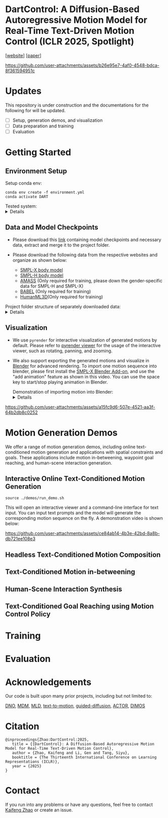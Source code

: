 # DartControl: A Diffusion-Based Autoregressive Motion Model for Real-Time Text-Driven Motion Control (ICLR 2025, Spotlight)

[[website](https://zkf1997.github.io/DART/)] [[paper](https://arxiv.org/abs/2410.05260)] 



https://github.com/user-attachments/assets/b26e95e7-4af0-4548-bdca-8f361594951c



# Updates
This repository is under construction and the documentations for the following for will be updated.  

- [ ] Setup, generation demos, and visualization
- [ ] Data preparation and training
- [ ] Evaluation

# Getting Started

## Environment Setup
Setup conda env:
```
conda env create -f environment.yml
conda activate DART
```
<summary>Tested system:</summary>
<details>
Our experiments and performance profiling are conducted on a workstation with single RTX 4090
GPU, intel i7-13700K CPU, 64GiB memory. The workstation runs with Ubuntu 22.04.4 LTS system.
</details>

## Data and Model Checkpoints
* Please download this [link](https://drive.google.com/drive/folders/1vJg3GFVPT6kr6cA0HrQGmiAEBE2dkaps?usp=drive_link) containing model checkpoints and necessary data, extract and merge it to the project folder.

* Please download the following data from the respective websites and organize as shown below:
  * [SMPL-X body model](https://download.is.tue.mpg.de/download.php?domain=smplx&sfile=smplx_lockedhead_20230207.zip)
  * [SMPL-H body model](https://download.is.tue.mpg.de/download.php?domain=mano&resume=1&sfile=smplh.tar.xz)
  * [AMASS](https://amass.is.tue.mpg.de/) (Only required for training, please down the gender-specific data for SMPL-H and SMPL-X)
  * [BABEL](https://download.is.tue.mpg.de/download.php?domain=teach&resume=1&sfile=babel-data/babel-teach.zip) (Only required for training)
  * [HumanML3D](https://github.com/EricGuo5513/HumanML3D)(Only required for training)

<summary> 
Project folder structure of separately downloaded data:
</summary>
<details>

  ```
  ./
  ├── data
  │   ├── smplx_lockedhead_20230207
  │   │   └── models_lockedhead
  │   │       ├── smplh
  │   │       │   ├── SMPLH_FEMALE.pkl
  │   │       │   └── SMPLH_MALE.pkl
  │   │       └── smplx
  │   │           ├── SMPLX_FEMALE.npz
  │   │           ├── SMPLX_MALE.npz
  │   │           └── SMPLX_NEUTRAL.npz
  │   ├── amass
  │   │   ├──  babel-teach
  │   │   │        ├── train.json
  │   │   │        └── val.json
  │   │   ├──  smplh_g
  │   │   │        ├── ACCAD
  │   │   │        ├── BioMotionLab_NTroje
  │   │   │        ├── BMLhandball
  │   │   │        ├── BMLmovi
  │   │   │        ├── CMU
  │   │   │        ├── CNRS
  │   │   │        ├── DanceDB
  │   │   │        ├── DFaust_67
  │   │   │        ├── EKUT
  │   │   │        ├── Eyes_Japan_Dataset
  │   │   │        ├── GRAB
  │   │   │        ├── HUMAN4D
  │   │   │        ├── HumanEva
  │   │   │        ├── KIT
  │   │   │        ├── MPI_HDM05
  │   │   │        ├── MPI_Limits
  │   │   │        ├── MPI_mosh
  │   │   │        ├── SFU
  │   │   │        ├── SOMA
  │   │   │        ├── SSM_synced
  │   │   │        ├── TCD_handMocap
  │   │   │        ├── TotalCapture
  │   │   │        ├── Transitions_mocap
  │   │   │        └── WEIZMANN
  │   │   └──  smplx_g
  │   │   │        ├── ACCAD
  │   │   │        ├── BMLmovi
  │   │   │        ├── BMLrub
  │   │   │        ├── CMU
  │   │   │        ├── CNRS
  │   │   │        ├── DanceDB
  │   │   │        ├── DFaust
  │   │   │        ├── EKUT
  │   │   │        ├── EyesJapanDataset
  │   │   │        ├── GRAB
  │   │   │        ├── HDM05
  │   │   │        ├── HUMAN4D
  │   │   │        ├── HumanEva
  │   │   │        ├── KIT
  │   │   │        ├── MoSh
  │   │   │        ├── PosePrior
  │   │   │        ├── SFU
  │   │   │        ├── SOMA
  │   │   │        ├── SSM
  │   │   │        ├── TCDHands
  │   │   │        ├── TotalCapture
  │   │   │        ├── Transitions
  │   │   │        └── WEIZMANN
  │   ├── HumanML3D
  │   │   ├── HumanML3D
  │   │   │   ├──...
  │   │   └── index.csv
  ```
</details>

## Visualization 
* We use `pyrender` for interactive visualization of generated motions by default. Please refer to [pyrender viewer](https://pyrender.readthedocs.io/en/latest/generated/pyrender.viewer.Viewer.html) for the usage of the interactive viewer, such as rotating, panning, and zooming.
* We also support exporting the generated motions and visualize in [Blender](https://www.blender.org/) for advanced rendering. To import one motion sequence into blender, please first install the [SMPL-X Blender Add-on](https://gitlab.tuebingen.mpg.de/jtesch/smplx_blender_addon#installation), and use the "add animation" feature as shown in this video. You can use the space key to start/stop playing animation in Blender.
  <summary>Demonstration of importing motion into Blender:
  </summary>
  
  <details>
  
  Import demonstration video:


https://github.com/user-attachments/assets/a15fc9d6-507e-4521-aa3f-64b2db8c0252


  </details>


# Motion Generation Demos
We offer a range of motion generation demos, including online text-conditioned motion generation and applications with spatial constraints and goals. 
These applications include motion in-betweening, waypoint goal reaching, and human-scene interaction generation.

## Interactive Online Text-Conditioned Motion Generation
```
source ./demos/run_demo.sh
```
This will open an interactive viewer and a command-line interface for text input. You can input text prompts and the model will generate the corresponding motion sequence on the fly.
A demonstration video is shown below:


https://github.com/user-attachments/assets/ce84ab14-4b3e-42bd-8a8b-db721ee108e3



## Headless Text-Conditioned Motion Composition 
 
## Text-Conditioned Motion in-betweening

## Human-Scene Interaction Synthesis

[//]: # (## Sparse and Dense Joint locations Control)

## Text-Conditioned Goal Reaching using Motion Control Policy

# Training

[//]: # (## Data Preparation)

[//]: # ()
[//]: # (## Motion Primitive VAE)

[//]: # ()
[//]: # (## Latent Motion Primitive Diffusion Model)

[//]: # ()
[//]: # (## Motion Control Policy)


# Evaluation

[//]: # (## Text-Conditioned Temporal Motion Composition)

[//]: # ()
[//]: # (## Text-Conditioned Motion In-betweening)

[//]: # ()
[//]: # (## Text-Conditioned Goal Reaching)

# Acknowledgements
Our code is built upon many prior projects, including but not limited to:

[DNO](https://github.com/korrawe/Diffusion-Noise-Optimization), [MDM](https://github.com/GuyTevet/motion-diffusion-model), [MLD](https://github.com/ChenFengYe/motion-latent-diffusion), [text-to-motion](https://github.com/EricGuo5513/text-to-motion), [guided-diffusion](https://github.com/openai/guided-diffusion), [ACTOR](https://github.com/Mathux/ACTOR), [DIMOS](https://github.com/zkf1997/DIMOS)

[//]: # (# License)

[//]: # (* Our code and model checkpoints employ the MIT License.)

[//]: # (* Note that our code depends on third-party software and datasets that employ their respective licenses. Here are some examples:)

[//]: # (    * Code/model/data relevant to the SMPL-X body model follows its own license.)

[//]: # (    * Code/model/data relevant to the AMASS dataset follows its own license.)

[//]: # (    * Blender and its SMPL-X add-on employ their respective license.)

  
# Citation
```
@inproceedings{Zhao:DartControl:2025,
   title = {{DartControl}: A Diffusion-Based Autoregressive Motion Model for Real-Time Text-Driven Motion Control},
   author = {Zhao, Kaifeng and Li, Gen and Tang, Siyu},
   booktitle = {The Thirteenth International Conference on Learning Representations (ICLR)},
   year = {2025}
}
```

# Contact

If you run into any problems or have any questions, feel free to contact [Kaifeng Zhao](mailto:kaifeng.zhao@inf.ethz.ch) or create an issue.
